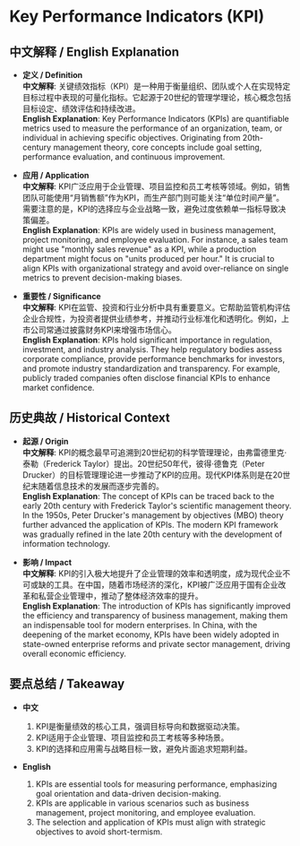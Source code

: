 # Key Performance Indicators (KPI)

## 中文解释 / English Explanation

* **定义 / Definition**  
  **中文解释**: 关键绩效指标（KPI）是一种用于衡量组织、团队或个人在实现特定目标过程中表现的可量化指标。它起源于20世纪的管理学理论，核心概念包括目标设定、绩效评估和持续改进。  
  **English Explanation**: Key Performance Indicators (KPIs) are quantifiable metrics used to measure the performance of an organization, team, or individual in achieving specific objectives. Originating from 20th-century management theory, core concepts include goal setting, performance evaluation, and continuous improvement.

* **应用 / Application**  
  **中文解释**: KPI广泛应用于企业管理、项目监控和员工考核等领域。例如，销售团队可能使用“月销售额”作为KPI，而生产部门则可能关注“单位时间产量”。需要注意的是，KPI的选择应与企业战略一致，避免过度依赖单一指标导致决策偏差。  
  **English Explanation**: KPIs are widely used in business management, project monitoring, and employee evaluation. For instance, a sales team might use "monthly sales revenue" as a KPI, while a production department might focus on "units produced per hour." It is crucial to align KPIs with organizational strategy and avoid over-reliance on single metrics to prevent decision-making biases.

* **重要性 / Significance**  
  **中文解释**: KPI在监管、投资和行业分析中具有重要意义。它帮助监管机构评估企业合规性，为投资者提供业绩参考，并推动行业标准化和透明化。例如，上市公司常通过披露财务KPI来增强市场信心。  
  **English Explanation**: KPIs hold significant importance in regulation, investment, and industry analysis. They help regulatory bodies assess corporate compliance, provide performance benchmarks for investors, and promote industry standardization and transparency. For example, publicly traded companies often disclose financial KPIs to enhance market confidence.

## 历史典故 / Historical Context

* **起源 / Origin**  
  **中文解释**: KPI的概念最早可追溯到20世纪初的科学管理理论，由弗雷德里克·泰勒（Frederick Taylor）提出。20世纪50年代，彼得·德鲁克（Peter Drucker）的目标管理理论进一步推动了KPI的应用。现代KPI体系则是在20世纪末随着信息技术的发展而逐步完善的。  
  **English Explanation**: The concept of KPIs can be traced back to the early 20th century with Frederick Taylor's scientific management theory. In the 1950s, Peter Drucker's management by objectives (MBO) theory further advanced the application of KPIs. The modern KPI framework was gradually refined in the late 20th century with the development of information technology.

* **影响 / Impact**  
  **中文解释**: KPI的引入极大地提升了企业管理的效率和透明度，成为现代企业不可或缺的工具。在中国，随着市场经济的深化，KPI被广泛应用于国有企业改革和私营企业管理中，推动了整体经济效率的提升。  
  **English Explanation**: The introduction of KPIs has significantly improved the efficiency and transparency of business management, making them an indispensable tool for modern enterprises. In China, with the deepening of the market economy, KPIs have been widely adopted in state-owned enterprise reforms and private sector management, driving overall economic efficiency.

## 要点总结 / Takeaway

* **中文**  
  1. KPI是衡量绩效的核心工具，强调目标导向和数据驱动决策。
  2. KPI适用于企业管理、项目监控和员工考核等多种场景。
  3. KPI的选择和应用需与战略目标一致，避免片面追求短期利益。

* **English**  
  1. KPIs are essential tools for measuring performance, emphasizing goal orientation and data-driven decision-making.
  2. KPIs are applicable in various scenarios such as business management, project monitoring, and employee evaluation.
  3. The selection and application of KPIs must align with strategic objectives to avoid short-termism.